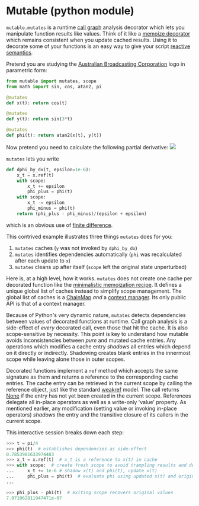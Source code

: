# Mutable (python module)

```mutable.mutates``` is a runtime [call graph](https://en.wikipedia.org/wiki/Call_graph) analysis decorator which lets you manipulate function results like values.  Think of it like a [memoize decorator](https://github.com/ActiveState/code/tree/master/recipes/Python/577219_Minimalistic_Memoization) which remains consistent when you update cached results.  Using it to decorate some of your functions is an easy way to give your script [reactive semantics](https://en.wikipedia.org/wiki/Reactive_programming).

Pretend you are studying the [Australian Broadcasting Corporation](http://www.abc.net.au/) logo in parametric form:
```python
from mutable import mutates, scope
from math import sin, cos, atan2, pi

@mutates
def x(t): return cos(t)

@mutates
def y(t): return sin(3*t)

@mutates
def phi(t): return atan2(x(t), y(t))
```
Now pretend you need to calculate the following partial derivative: ![](https://latex.codecogs.com/gif.latex?\left.\frac{\partial&space;\phi}{\partial&space;x}\right|_{x(t)})

```mutates``` lets you write
```python
def dphi_by_dx(t, epsilon=1e-6):
    x_t = x.ref(t)
    with scope:
        x_t += epsilon
        phi_plus = phi(t)
    with scope:
        x_t -= epsilon
        phi_minus = phi(t)
    return (phi_plus - phi_minus)/(epsilon + epsilon)
```
which is an obvious use of [finite difference](https://en.wikipedia.org/wiki/Finite_difference).

This contrived example illustrates three things ```mutates``` does for you:

1. ```mutates``` caches (```y``` was not invoked by ```dphi_by_dx```)
1. ```mutates``` identifies dependencies automatically (```phi``` was recalculated after each update to ```x```)
1. ```mutates``` cleans up after itself (```scope``` left the original state unperturbed)

Here is, at a high level, how it works. ```mutates``` does not create one cache per decorated function like the [minimalistic memoization recipe](https://github.com/ActiveState/code/tree/master/recipes/Python/577219_Minimalistic_Memoization). It defines a unique global list of caches instead to simplify scope management. The global list of caches is a [ChainMap](https://docs.python.org/3/library/collections.html#collections.ChainMap) _and_ a [context manager](https://docs.python.org/3/reference/datamodel.html#context-managers). Its only public API is that of a context manager.

Because of Python's very dynamic nature, ```mutates``` detects dependencies between values of decorated functions at runtime. Call graph analysis is a side-effect of _every_ decorated call, even those that hit the cache. It is also scope-sensitive by necessity. This point is key to understand how mutable avoids inconsistencies between _pure_ and mutated cache entries. Any operations which modifies a cache entry _shadows_ all entries which depend on it directly or indirectly. Shadowing creates blank entries in the innermost scope while leaving alone those in outer scopes.

Decorated functions implement a ```ref``` method which accepts the same signature as them and returns a reference to the corresponding cache entries. The cache entry can be retrieved in the current scope by calling the reference object, just like the standard [weakref](https://docs.python.org/3/library/weakref.html#module-weakref) model. The call returns [None](https://docs.python.org/3/library/constants.html#None) if the entry has not yet been created in the current scope. References delegate all in-place operators as well as a write-only 'value' property. As mentioned earlier, any modification (setting value or invoking in-place operators) _shadows_ the entry and the transitive closure of its callers in the current scope. 

This interactive session breaks down each step:
```python
>>> t = pi/4
>>> phi(t)  # establishes dependencies as side-effect
0.7853981633974483
>>> x_t = x.ref(t)  # x_t is a reference to x(t) in cache
>>> with scope:  # create fresh scope to avoid trampling results and dependencies
...     x_t += 1e-6 # shadow x(t) and phi(t), update x(t)
...     phi_plus = phi(t)  # evaluate phi using updated x(t) and original y(t)
...

>>> phi_plus - phi(t)  # exiting scope recovers original values
7.071062811947471e-07
```
